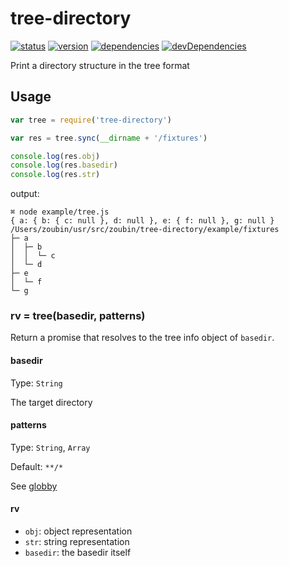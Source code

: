 # tree-directory
[![status](https://travis-ci.org/zoubin/tree-directory.svg?branch=master)](https://travis-ci.org/zoubin/tree-directory) [![version](https://img.shields.io/npm/v/tree-directory.svg)](https://www.npmjs.org/package/tree-directory) [![dependencies](https://david-dm.org/zoubin/tree-directory.svg)](https://david-dm.org/zoubin/tree-directory) [![devDependencies](https://david-dm.org/zoubin/tree-directory/dev-status.svg)](https://david-dm.org/zoubin/tree-directory#info=devDependencies)

Print a directory structure in the tree format

## Usage

```javascript
var tree = require('tree-directory')

var res = tree.sync(__dirname + '/fixtures')

console.log(res.obj)
console.log(res.basedir)
console.log(res.str)

```

output:
```
⌘ node example/tree.js
{ a: { b: { c: null }, d: null }, e: { f: null }, g: null }
/Users/zoubin/usr/src/zoubin/tree-directory/example/fixtures
├─ a
│  ├─ b
│  │  └─ c
│  └─ d
├─ e
│  └─ f
└─ g

```

### rv = tree(basedir, patterns)

Return a promise that resolves to the tree info object of `basedir`.

#### basedir

Type: `String`

The target directory

#### patterns

Type: `String`, `Array`

Default: `**/*`

See [globby](https://github.com/sindresorhus/globby#patterns)

#### rv

* `obj`: object representation
* `str`: string representation
* `basedir`: the basedir itself

